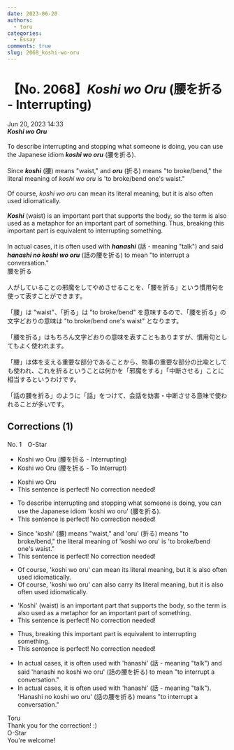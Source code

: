 ```yaml
---
date: 2023-06-20
authors:
  - toru
categories:
  - Essay
comments: true
slug: 2068_koshi-wo-oru
---
```


# 【No. 2068】<strong><em>Koshi wo Oru</strong></em> (腰を折る - Interrupting)
<div class="date">Jun 20, 2023 14:33</div>
<div id="post"><div id="body_show_ori">
<strong><em>Koshi wo Oru</strong></em><br/><br/>To describe interrupting and stopping what someone is doing, you can use the Japanese idiom <strong><em>koshi wo oru</em></strong> (腰を折る).<br/><br/>Since <strong><em>koshi</em></strong> (腰) means "waist," and <strong><em>oru</em></strong> (折る) means "to broke/bend," the literal meaning of <em>koshi wo oru</em> is 'to broke/bend one's waist."<br/><br/>Of course, <em>koshi wo oru</em> can mean its literal meaning, but it is also often used idiomatically.<br/><br/><strong><em>Koshi</em></strong> (waist) is an important part that supports the body, so the term is also used as a metaphor for an important part of something. Thus, breaking this important part is equivalent to interrupting something.<br/><br/>In actual cases, it is often used with <strong><em>hanashi</em></strong> (話 - meaning "talk") and said <strong><em>hanashi no koshi wo oru</em></strong> (話の腰を折る) to mean "to interrupt a conversation."
</div></div>

<!-- more -->

<div id="post_ja"><div id="body_show_mo">
腰を折る<br/><br/>人がしていることの邪魔をしてやめさせることを、「腰を折る」という慣用句を使って表すことができます。<br/><br/>「腰」は "waist"、「折る」は "to broke/bend" を意味するので、「腰を折る」の文字どおりの意味は "to broke/bend one's waist" となります。<br/><br/>「腰を折る」はもちろん文字どおりの意味を表すこともありますが、慣用句としてもよく使われます。<br/><br/>「腰」は体を支える重要な部分であることから、物事の重要な部分の比喩としても使われ、これを折るということは何かを「邪魔をする」「中断させる」ことに相当するというわけです。<br/><br/>「話の腰を折る」のように「話」をつけて、会話を妨害・中断させる意味で使われることが多いです。
</div></div>

## Corrections (1)
<div id="block"><div class="first_name"> No. 1　<span class="just_name">O-Star</span></div><div id="block2">
<ul class="correction_field">
<li class="incorrect">Koshi wo Oru (腰を折る - Interrupting)</li>
<li class="corrected correct">
Koshi wo Oru (腰を折る - <span class="f_bold">To Interrupt)</span>
</li>
</ul>
<ul class="correction_field">
<li class="incorrect">Koshi wo Oru</li>
<li class="corrected perfect">This sentence is perfect! No correction needed!</li>
</ul>
<ul class="correction_field">
<li class="incorrect">To describe interrupting and stopping what someone is doing, you can use the Japanese idiom 'koshi wo oru' (腰を折る).</li>
<li class="corrected perfect">This sentence is perfect! No correction needed!</li>
</ul>
<ul class="correction_field">
<li class="incorrect">Since 'koshi' (腰) means "waist," and 'oru' (折る) means "to broke/bend," the literal meaning of 'koshi wo oru' is 'to broke/bend one's waist."</li>
<li class="corrected perfect">This sentence is perfect! No correction needed!</li>
</ul>
<ul class="correction_field">
<li class="incorrect">Of course, 'koshi wo oru' can mean its literal meaning, but it is also often used idiomatically.</li>
<li class="corrected correct">
Of course, 'koshi wo oru' can <span class="f_bold">also carry its</span> literal meaning, but it is also often used idiomatically.
</li>
</ul>
<ul class="correction_field">
<li class="incorrect">'Koshi' (waist) is an important part that supports the body, so the term is also used as a metaphor for an important part of something.</li>
<li class="corrected perfect">This sentence is perfect! No correction needed!</li>
</ul>
<ul class="correction_field">
<li class="incorrect">Thus, breaking this important part is equivalent to interrupting something.</li>
<li class="corrected perfect">This sentence is perfect! No correction needed!</li>
</ul>
<ul class="correction_field">
<li class="incorrect">In actual cases, it is often used with 'hanashi' (話 - meaning "talk") and said 'hanashi no koshi wo oru' (話の腰を折る) to mean "to interrupt a conversation."</li>
<li class="corrected correct">
In actual cases, it is often used with 'hanashi' (話 - meaning "talk"). <span class="f_bold">'Hanashi</span> no koshi wo oru' (話の腰を折る) <span class="f_bold">means </span>"to interrupt a conversation."
</li>
</ul>
</div><div class="name"><span class="just_name">Toru</span><br>
Thank you for the correction! :)
</div>
<div class="name"><span class="just_name">O-Star</span><br>
You're welcome!
</div>
</div>
